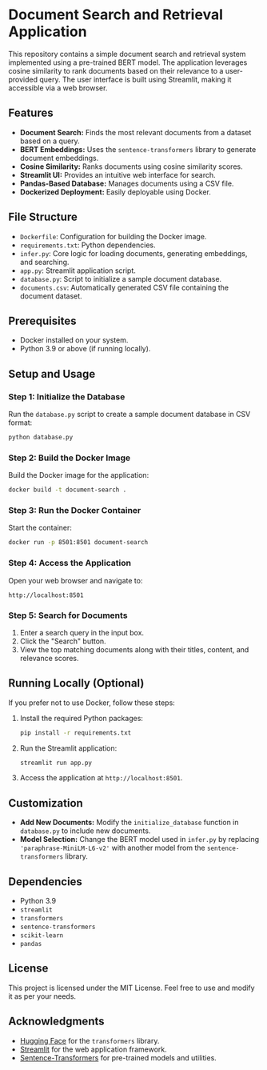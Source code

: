 # Document Search and Retrieval Application

This repository contains a simple document search and retrieval system implemented using a pre-trained BERT model. The application leverages cosine similarity to rank documents based on their relevance to a user-provided query. The user interface is built using Streamlit, making it accessible via a web browser.

## Features
- **Document Search:** Finds the most relevant documents from a dataset based on a query.
- **BERT Embeddings:** Uses the `sentence-transformers` library to generate document embeddings.
- **Cosine Similarity:** Ranks documents using cosine similarity scores.
- **Streamlit UI:** Provides an intuitive web interface for search.
- **Pandas-Based Database:** Manages documents using a CSV file.
- **Dockerized Deployment:** Easily deployable using Docker.

## File Structure
- `Dockerfile`: Configuration for building the Docker image.
- `requirements.txt`: Python dependencies.
- `infer.py`: Core logic for loading documents, generating embeddings, and searching.
- `app.py`: Streamlit application script.
- `database.py`: Script to initialize a sample document database.
- `documents.csv`: Automatically generated CSV file containing the document dataset.

## Prerequisites
- Docker installed on your system.
- Python 3.9 or above (if running locally).

## Setup and Usage

### Step 1: Initialize the Database
Run the `database.py` script to create a sample document database in CSV format:
```bash
python database.py
```

### Step 2: Build the Docker Image
Build the Docker image for the application:
```bash
docker build -t document-search .
```

### Step 3: Run the Docker Container
Start the container:
```bash
docker run -p 8501:8501 document-search
```

### Step 4: Access the Application
Open your web browser and navigate to:
```
http://localhost:8501
```

### Step 5: Search for Documents
1. Enter a search query in the input box.
2. Click the "Search" button.
3. View the top matching documents along with their titles, content, and relevance scores.

## Running Locally (Optional)
If you prefer not to use Docker, follow these steps:

1. Install the required Python packages:
   ```bash
   pip install -r requirements.txt
   ```
2. Run the Streamlit application:
   ```bash
   streamlit run app.py
   ```
3. Access the application at `http://localhost:8501`.

## Customization
- **Add New Documents:** Modify the `initialize_database` function in `database.py` to include new documents.
- **Model Selection:** Change the BERT model used in `infer.py` by replacing `'paraphrase-MiniLM-L6-v2'` with another model from the `sentence-transformers` library.

## Dependencies
- Python 3.9
- `streamlit`
- `transformers`
- `sentence-transformers`
- `scikit-learn`
- `pandas`

## License
This project is licensed under the MIT License. Feel free to use and modify it as per your needs.

## Acknowledgments
- [Hugging Face](https://huggingface.co/) for the `transformers` library.
- [Streamlit](https://streamlit.io/) for the web application framework.
- [Sentence-Transformers](https://www.sbert.net/) for pre-trained models and utilities.

